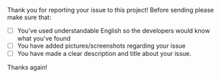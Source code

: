 Thank you for reporting your issue to this project!
Before sending please make sure that:

- [ ] You've used understandable English so the developers would know what you've found
- [ ] You have added pictures/screenshots regarding your issue
- [ ] You have made a clear description and title about your issue.

Thanks again!
